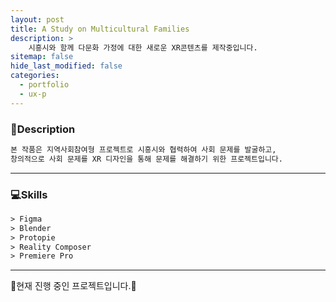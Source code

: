 ```yaml
---
layout: post
title: A Study on Multicultural Families
description: >
    시흥시와 함께 다문화 가정에 대한 새로운 XR콘텐츠를 제작중입니다.
sitemap: false
hide_last_modified: false
categories:
  - portfolio
  - ux-p
---
```

<!-- ### XR 디자인-UX -->

### 📝Description
~~~html
본 작품은 지역사회참여형 프로젝트로 시흥시와 협력하여 사회 문제를 발굴하고,
창의적으로 사회 문제를 XR 디자인을 통해 문제를 해결하기 위한 프로젝트입니다.
~~~

----

### 💻Skills
~~~html
> Figma
> Blender
> Protopie
> Reality Composer
> Premiere Pro
~~~

----

🚀현재 진행 중인 프로젝트입니다.🚀
